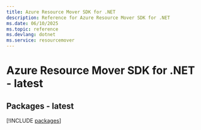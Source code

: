 ```yaml
---
title: Azure Resource Mover SDK for .NET
description: Reference for Azure Resource Mover SDK for .NET
ms.date: 06/10/2025
ms.topic: reference
ms.devlang: dotnet
ms.service: resourcemover
---
```

# Azure Resource Mover SDK for .NET - latest
## Packages - latest
[!INCLUDE [packages](resource-mover-index.md)]